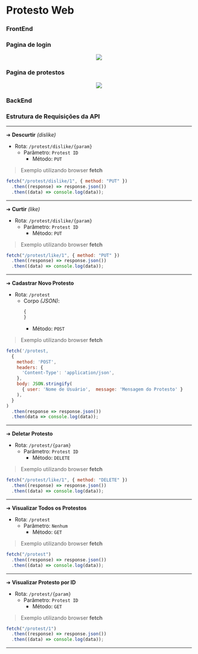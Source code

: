 # Protesto Web

### FrontEnd

### Pagina de login

<p align="center"> 
    <img src="https://imgur.com/qnlXx45"/>
</p>

### Pagina de protestos

<p align="center"> 
    <img src="https://imgur.com/EHDFbwq"/>
</p>

### BackEnd

### Estrutura de Requisições da API

<hr/>

➜ **Descurtir** _(dislike)_

- Rota: `/protest/dislike/{param}`
  - Parâmetro: `Protest ID`
    - Método: `PUT`

> Exemplo utilizando browser **fetch**

```js
fetch("/protest/dislike/1", { method: "PUT" })
  .then((response) => response.json())
  .then((data) => console.log(data));
```

<hr/>

➜ **Curtir** _(like)_

- Rota: `/protest/dislike/{param}`
  - Parâmetro: `Protest ID`
    - Método: `PUT`

> Exemplo utilizando browser **fetch**

```js
fetch("/protest/like/1", { method: "PUT" })
  .then((response) => response.json())
  .then((data) => console.log(data));
```

<hr/>

➜ **Cadastrar Novo Protesto**

- Rota: `/protest`
  - Corpo _(JSON)_:
    ```js
    {
    }
    ```
    - Método: `POST`

> Exemplo utilizando browser **fetch**

```js
fetch('/protest,
  {
    method: 'POST',
    headers: {
      'Content-Type': 'application/json',
    },
    body: JSON.stringify(
      { user: 'Nome de Usuário',  message: 'Mensagem do Protesto' }
    ),
  }
)
  .then(response => response.json())
  .then(data => console.log(data));
```

<hr/>

➜ **Deletar Protesto**

- Rota: `/protest/{param}`
  - Parâmetro: `Protest ID`
    - Método: `DELETE`

> Exemplo utilizando browser **fetch**

```js
fetch("/protest/like/1", { method: "DELETE" })
  .then((response) => response.json())
  .then((data) => console.log(data));
```

<hr/>

➜ **Visualizar Todos os Protestos**

- Rota: `/protest`
  - Parâmetro: `Nenhum`
    - Método: `GET`

> Exemplo utilizando browser **fetch**

```js
fetch("/protest")
  .then((response) => response.json())
  .then((data) => console.log(data));
```

<hr/>

➜ **Visualizar Protesto por ID**

- Rota: `/protest/{param}`
  - Parâmetro: `Protest ID`
    - Método: `GET`

> Exemplo utilizando browser **fetch**

```js
fetch("/protest/1")
  .then((response) => response.json())
  .then((data) => console.log(data));
```

<hr/>
